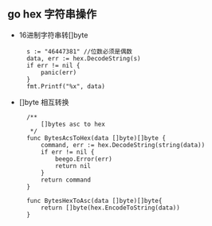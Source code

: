 ## go hex 字符串操作
- 16进制字符串转[]byte

		s := "46447381" //位数必须是偶数
        data, err := hex.DecodeString(s)
        if err != nil {
            panic(err)
        }
        fmt.Printf("%x", data)
- []byte 相互转换

		/**
            []bytes asc to hex
         */
        func BytesAcsToHex(data []byte)[]byte {
            command, err := hex.DecodeString(string(data))
            if err != nil {
                beego.Error(err)
                return nil
            }
            return command
        }

        func BytesHexToAsc(data []byte)[]byte{
            return []byte(hex.EncodeToString(data))
        }